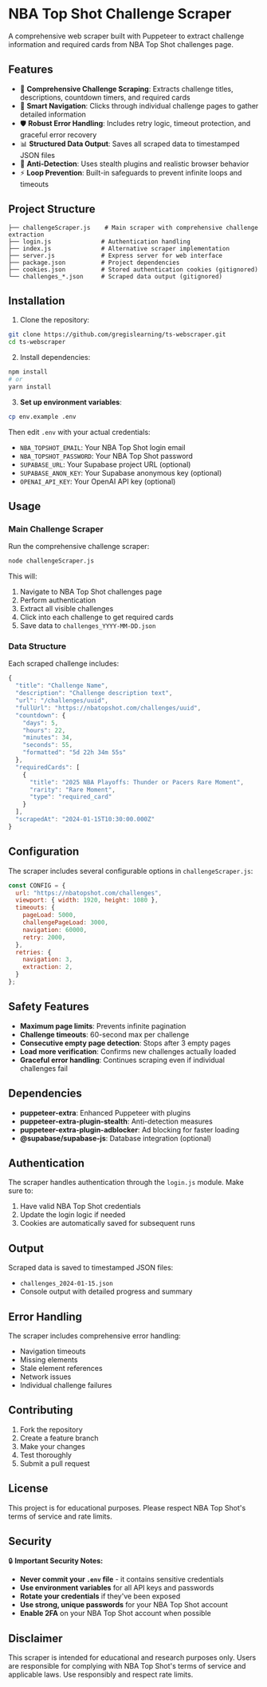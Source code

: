 # NBA Top Shot Challenge Scraper

A comprehensive web scraper built with Puppeteer to extract challenge information and required cards from NBA Top Shot challenges page.

## Features

- 🎯 **Comprehensive Challenge Scraping**: Extracts challenge titles, descriptions, countdown timers, and required cards
- 🔄 **Smart Navigation**: Clicks through individual challenge pages to gather detailed information
- 🛡️ **Robust Error Handling**: Includes retry logic, timeout protection, and graceful error recovery
- 📊 **Structured Data Output**: Saves all scraped data to timestamped JSON files
- 🚀 **Anti-Detection**: Uses stealth plugins and realistic browser behavior
- ⚡ **Loop Prevention**: Built-in safeguards to prevent infinite loops and timeouts

## Project Structure

```
├── challengeScraper.js    # Main scraper with comprehensive challenge extraction
├── login.js              # Authentication handling
├── index.js              # Alternative scraper implementation
├── server.js             # Express server for web interface
├── package.json          # Project dependencies
├── cookies.json          # Stored authentication cookies (gitignored)
└── challenges_*.json     # Scraped data output (gitignored)
```

## Installation

1. Clone the repository:
```bash
git clone https://github.com/gregislearning/ts-webscraper.git
cd ts-webscraper
```

2. Install dependencies:
```bash
npm install
# or
yarn install
```

3. **Set up environment variables**:
```bash
cp env.example .env
```
Then edit `.env` with your actual credentials:
- `NBA_TOPSHOT_EMAIL`: Your NBA Top Shot login email
- `NBA_TOPSHOT_PASSWORD`: Your NBA Top Shot password
- `SUPABASE_URL`: Your Supabase project URL (optional)
- `SUPABASE_ANON_KEY`: Your Supabase anonymous key (optional)
- `OPENAI_API_KEY`: Your OpenAI API key (optional)

## Usage

### Main Challenge Scraper

Run the comprehensive challenge scraper:

```bash
node challengeScraper.js
```

This will:
1. Navigate to NBA Top Shot challenges page
2. Perform authentication
3. Extract all visible challenges
4. Click into each challenge to get required cards
5. Save data to `challenges_YYYY-MM-DD.json`

### Data Structure

Each scraped challenge includes:

```javascript
{
  "title": "Challenge Name",
  "description": "Challenge description text",
  "url": "/challenges/uuid",
  "fullUrl": "https://nbatopshot.com/challenges/uuid",
  "countdown": {
    "days": 5,
    "hours": 22,
    "minutes": 34,
    "seconds": 55,
    "formatted": "5d 22h 34m 55s"
  },
  "requiredCards": [
    {
      "title": "2025 NBA Playoffs: Thunder or Pacers Rare Moment",
      "rarity": "Rare Moment",
      "type": "required_card"
    }
  ],
  "scrapedAt": "2024-01-15T10:30:00.000Z"
}
```

## Configuration

The scraper includes several configurable options in `challengeScraper.js`:

```javascript
const CONFIG = {
  url: "https://nbatopshot.com/challenges",
  viewport: { width: 1920, height: 1080 },
  timeouts: {
    pageLoad: 5000,
    challengePageLoad: 3000,
    navigation: 60000,
    retry: 2000,
  },
  retries: {
    navigation: 3,
    extraction: 2,
  }
};
```

## Safety Features

- **Maximum page limits**: Prevents infinite pagination
- **Challenge timeouts**: 60-second max per challenge
- **Consecutive empty page detection**: Stops after 3 empty pages
- **Load more verification**: Confirms new challenges actually loaded
- **Graceful error handling**: Continues scraping even if individual challenges fail

## Dependencies

- **puppeteer-extra**: Enhanced Puppeteer with plugins
- **puppeteer-extra-plugin-stealth**: Anti-detection measures
- **puppeteer-extra-plugin-adblocker**: Ad blocking for faster loading
- **@supabase/supabase-js**: Database integration (optional)

## Authentication

The scraper handles authentication through the `login.js` module. Make sure to:

1. Have valid NBA Top Shot credentials
2. Update the login logic if needed
3. Cookies are automatically saved for subsequent runs

## Output

Scraped data is saved to timestamped JSON files:
- `challenges_2024-01-15.json`
- Console output with detailed progress and summary

## Error Handling

The scraper includes comprehensive error handling:
- Navigation timeouts
- Missing elements
- Stale element references
- Network issues
- Individual challenge failures

## Contributing

1. Fork the repository
2. Create a feature branch
3. Make your changes
4. Test thoroughly
5. Submit a pull request

## License

This project is for educational purposes. Please respect NBA Top Shot's terms of service and rate limits.

## Security

🔒 **Important Security Notes:**

- **Never commit your `.env` file** - it contains sensitive credentials
- **Use environment variables** for all API keys and passwords
- **Rotate your credentials** if they've been exposed
- **Use strong, unique passwords** for your NBA Top Shot account
- **Enable 2FA** on your NBA Top Shot account when possible

## Disclaimer

This scraper is intended for educational and research purposes only. Users are responsible for complying with NBA Top Shot's terms of service and applicable laws. Use responsibly and respect rate limits.
